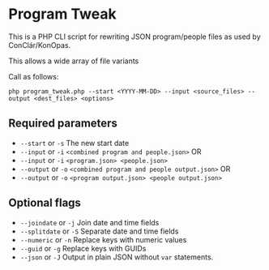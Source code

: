 # Program Tweak

This is a PHP CLI script for rewriting JSON program/people files as used by ConClár/KonOpas.

This allows a wide array of file variants 

Call as follows:

`php program_tweak.php --start <YYYY-MM-DD> --input <source_files> --output <dest_files> <options>`

## Required parameters

  - `--start` or `-s`  The new start date
  - `--input` or `-i` `<combined program and people.json>`   OR
  - `--input` or `-i` `<program.json> <people.json>`
  - `--output` or `-o` `<combined program and people output.json>`  OR
  - `--output` or `-o` `<program output.json> <people output.json>`

## Optional flags

  - `--joindate` or `-j`  Join date and time fields
  - `--splitdate` or `-S`  Separate date and time fields
  - `--numeric` or `-n`  Replace keys with numeric values
  - `--guid` or `-g`  Replace keys with GUIDs
  - `--json` or `-J`  Output in plain JSON without `var` statements.
